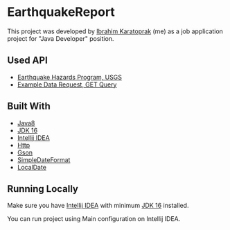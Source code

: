 # EarthquakeReport

This project was developed by [Ibrahim Karatoprak](https://github.com/ibrahimkaratoprak) (me) as a job application project for "Java Developer" position.



## Used API

- [Earthquake Hazards Program, USGS](https://earthquake.usgs.gov/fdsnws/event/1/)
- [Example Data Request, GET Query](https://earthquake.usgs.gov/fdsnws/event/1/query?format=geojson&starttime=2022-01-01&endtime=2022-01-02)

## Built With

- [Java8](https://www.oracle.com/java/technologies/java8.html)
- [JDK 16](https://www.oracle.com/java/technologies/javase/jdk16-archive-downloads.html)
- [Intellij IDEA](https://www.jetbrains.com/idea/download/)
- [Http](https://docs.oracle.com/en/java/javase/12/docs/api/java.net.http/java/net/http/package-summary.html)
- [Gson](https://github.com/google/gson)
- [SimpleDateFormat](https://docs.oracle.com/javase/7/docs/api/java/text/SimpleDateFormat.html)
- [LocalDate](https://docs.oracle.com/javase/8/docs/api/java/time/LocalDate.html)

## Running Locally

Make sure you have [Intellij IDEA](https://www.jetbrains.com/idea/download/) with minimum [JDK 16](https://www.oracle.com/java/technologies/javase/jdk16-archive-downloads.html) installed.

You can run project using Main configuration on Intellij IDEA.